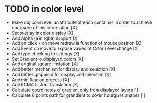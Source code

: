 # TODO in color level

- Make obj colorLevel an attribute of each container in order to achieve enclosure of this information [X]
- Set overlay in color display [X]
- Add Alpha (a in rgba) support [X]
- Add on click + on move redraw in function of mouse position [X]
- Add Event on move to expose values of Color Level change [X]
- Add type checking to settings [X]
- Set Gradient to displayed colors [X]
- Add original square limitation [X]
- Add better mechanism for display and selection [X]
- Add better graphism for display and selection [X]
- Add minification process [X]
- Add ECMA 5 strict translation [X]
- Calculate coordinates of gradient only from displayed layers [ ]
- Calculate 6 points path for grandient to cover hourglass shapes [ ]
